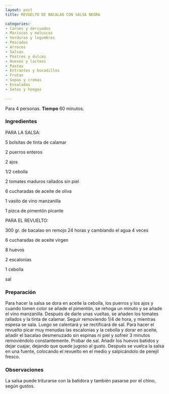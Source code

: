 ```yaml
---
layout: post
title: REVUELTO DE BACALAO CON SALSA NEGRA

categories:
- Carnes y derivados
- Mariscos y moluscos
- Verduras y legumbres
- Pescados
- Arroces
- Salsas
- Postres y dulces
- Huevos y lacteos
- Pastas
- Entrantes y bocadillos
- Frutas
- Sopas y cremas
- Ensaladas
- Setas y hongos
 
---
```

Para 4 personas.
<b>Tiempo</b> 60 minutos.

<h3>Ingredientes</h3>
PARA LA SALSA:

5 bolsitas de tinta de calamar

2 puerros enteros

2 ajos

1/2 cebolla

2 tomates maduros rallados sin piel

6 cucharadas de aceite de oliva

1 vasito de vino manzanilla

1 pizca de pimentón picante

PARA EL REVUELTO:

300 gr. de bacalao en remojo 24 horas y cambiando el agua 4 veces

6 cucharadas de aceite virgen

8 huevos

2 escalonias

1 cebolla

sal

<h3>Preparación</h3>
Para hacer la salsa se dora en aceite la cebolla, los puerros y los ajos y cuando tomen color se añade el pimentón, se rehoga un minuto y se añade el vino manzanilla. Después de darle unas vueltas, se añaden los tomates rallados y la tinta de calamar. Seguir removiendo 1/4 de hora, y mientras espesa se sala. Luego se calentará y se rectificará de sal. Para hacer el revuelto picar muy menudas las escalonias y la cebolla y dorar en aceite, añadir el bacalao desmenuzado sin espinas ni piel y sofreir 3 minutos removiéndolo constantemente. Probar de sal. Añadir los huevos batidos y dejar cuajar, dejando que quede jugoso al gusto. Después se vuelca la salsa en una fuente, colocando el revuelto en el medio y salpicándolo de perejil fresco.

<h3>Observaciones</h3>
La salsa puede triturarse con la batidora y también pasarse por el chino, según gustos.

